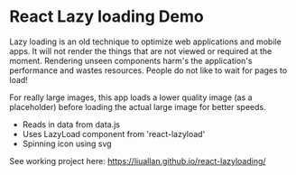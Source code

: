 <h1>React Lazy loading Demo</h1>

Lazy loading is an old technique to optimize web applications and mobile apps. It will not render the things that are not viewed or required at the moment.
Rendering unseen components harm's the application's performance and wastes resources. People do not like to wait for pages to load!

For really large images, this app loads a lower quality image (as a placeholder) before loading the actual large image for better speeds.

- Reads in data from data.js
- Uses LazyLoad component from 'react-lazyload'
- Spinning icon using svg

See working project here: https://liuallan.github.io/react-lazyloading/

